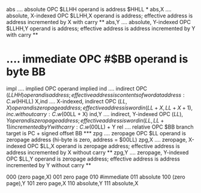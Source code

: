 abs .... absolute OPC $LLHH	 	operand is address $HHLL \*
abs,X .... absolute, X-indexed OPC $LLHH,X	 	operand is address; effective address is address incremented by X with carry **
abs,Y		....	absolute, Y-indexed	 	OPC $LLHH,Y operand is address; effective address is address incremented by Y with carry \*\*

# .... immediate OPC #\$BB operand is byte BB

impl .... implied OPC operand implied
ind .... indirect OPC ($LLHH)	 	operand is address; effective address is contents of word at address: C.w($HHLL)
X,ind .... X-indexed, indirect OPC ($LL,X)	 	operand is zeropage address; effective address is word in (LL + X, LL + X + 1), inc. without carry: C.w($00LL + X)
ind,Y .... indirect, Y-indexed OPC ($LL),Y	 	operand is zeropage address; effective address is word in (LL, LL + 1) incremented by Y with carry: C.w($00LL) + Y
rel .... relative OPC $BB	 	branch target is PC + signed offset BB ***
zpg		....	zeropage	 	OPC $LL operand is zeropage address (hi-byte is zero, address = $00LL)
zpg,X		....	zeropage, X-indexed	 	OPC $LL,X operand is zeropage address; effective address is address incremented by X without carry **
zpg,Y .... zeropage, Y-indexed OPC \$LL,Y operand is zeropage address;
effective address is address incremented by Y without carry **

000 (zero page,X)
001 zero page
010 #immediate
011 absolute
100 (zero page),Y
101 zero page,X
110 absolute,Y
111 absolute,X
